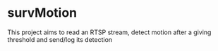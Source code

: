 # survMotion
This project aims to read an RTSP stream, detect motion after a giving threshold and send/log its detection
